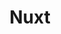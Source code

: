 ---
title: "Nuxt"
icon: images/icons/nuxt.svg
official_url: https://nuxtjs.org
github_path: nuxt/nuxt.js
twitter_username: nuxt_js
license: MIT
license_url: "https://github.com/nuxt/nuxt.js/blob/dev/LICENSE"
language: JavaScript
taxonomy: ssg
url: /nuxt-themes
short_description: "Build your next Vue.js application with confidence using Nuxt: a framework making web development simple and powerful."
promotion:
  enable: true
  title: "Convert More Traffic, Easier, With Unbounce"
  content: "Relevant messaging is key to getting more leads, sales, and sign-ups—so give your visitors exactly what they’re looking for with custom-built landing pages."
  button_label: "Try it out"
  button_link: "#"
---